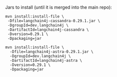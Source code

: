 
Jars to install (until it is merged into the main repo):

```console
mvn install:install-file \
 -Dfile=langchain4j-cassandra-0.29.1.jar \
 -DgroupId=dev.langchain4j \
 -DartifactId=langchain4j-cassandra \
 -Dversion=0.29.1 \
 -Dpackaging=jar
```

```console
mvn install:install-file \
  -Dfile=langchain4j-astra-0.29.1.jar \
  -DgroupId=dev.langchain4j \
  -DartifactId=langchain4j-astra \
  -Dversion=0.29.1 \
  -Dpackaging=jar
```
